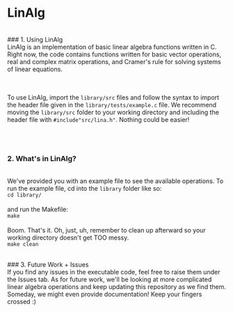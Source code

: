 # LinAlg

<br/>
### 1. Using LinAlg
<br/> LinAlg is an implementation of basic linear algebra functions written in C. Right now, the code contains functions written for basic vector operations, real and complex matrix operations, and Cramer's rule for solving systems of linear equations.

<br/><br/>
To use LinAlg, import the `library/src` files and follow the syntax to import the header file given in the `library/tests/example.c` file. We recommend moving the `library/src` folder to your working directory and including the header file with `#include"src/lina.h"`. Nothing could be easier!

<br/><br/>
### 2. What's in LinAlg?
<br/> We've provided you with an example file to see the available operations. To run the example file, cd into the `library` folder like so: <br/>
`cd library/` <br/>
<br/>and run the Makefile: <br/>
`make` <br/> <br/>
Boom. That's it. Oh, just, uh, remember to clean up afterward so your working directory doesn't get TOO messy. <br/>
`make clean` <br/>

<br/>
### 3. Future Work + Issues
<br/>If you find any issues in the executable code, feel free to raise them under the Issues tab. As for future work, we'll be looking at more complicated linear algebra operations and keep updating this repository as we find them. Someday, we might even provide documentation! Keep your fingers crossed :)

